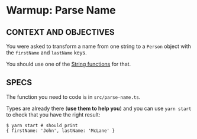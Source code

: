# Warmup: Parse Name

## CONTEXT AND OBJECTIVES

You were asked to transform a name from one string to a `Person` object with the `firstName` and `lastName` keys.

You should use one of the [String functions](https://developer.mozilla.org/en-US/docs/Web/JavaScript/Reference/Global_Objects/String) for that.

## SPECS

The function you need to code is in `src/parse-name.ts`.

Types are already there (**use them to help you**) and you can use `yarn start` to check that you have the right result:

```shell-session
$ yarn start # should print
{ firstName: 'John', lastName: 'McLane' }
```
